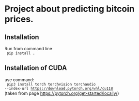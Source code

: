 # Project about predicting bitcoin prices.

## Installation
Run from command line<br>
<code>
pip install .
</code>
## Installation of CUDA
use command:<br>
<code>
pip3 install torch torchvision torchaudio --index-url https://download.pytorch.org/whl/cu118
</code>
(taken from page https://pytorch.org/get-started/locally/)


